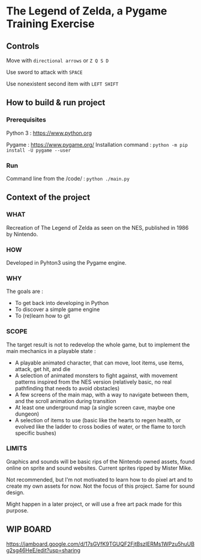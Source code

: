 # The Legend of Zelda, a Pygame Training Exercise

## Controls
Move with ```directional arrows``` or ```Z Q S D```

Use sword to attack with ```SPACE```

Use nonexistent second item with ```LEFT SHIFT```

## How to build & run project
### Prerequisites
Python 3 : https://www.python.org

Pygame :  https://www.pygame.org/
Installation command : 
```python -m pip install -U pygame --user```

### Run
Command line from the <project folder>/code/ :
```python ./main.py```

## Context of the project
### WHAT
Recreation of The Legend of Zelda as seen on the NES, published in 1986 by Nintendo.

### HOW
Developed in Pyhton3 using the Pygame engine.

### WHY
The goals are : 
- To get back into developing in Python
- To discover a simple game engine
- To (re)learn how to git

### SCOPE
The target result is not to redevelop the whole game, but to implement the main mechanics in a playable state :
- A playable animated character, that can move, loot items, use items, attack, get hit, and die
- A selection of animated monsters to fight against, with movement patterns inspired from the NES version (relatively basic, no real pathfinding that needs to avoid obstacles)
- A few screens of the main map, with a way to navigate between them, and the scroll animation during transition
- At least one underground map (a single screen cave, maybe one dungeon)
- A selection of items to use (basic like the hearts to regen health, or evolved like the ladder to cross bodies of water, or the flame to torch specific bushes)

### LIMITS
Graphics and sounds will be basic rips of the Nintendo owned assets, found online on sprite and sound websites.
Current sprites ripped by Mister Mike. 

Not recommended, but I'm not motivated to learn how to do pixel art and to create my own assets for now.
Not the focus of this project. Same for sound design. 

Might happen in a later project, or will use a free art pack made for this purpose.

## WIP BOARD
https://jamboard.google.com/d/17sGVfK9TGUQF2FjtBszIERMs1WPzu5huUBg2sg46HeE/edit?usp=sharing